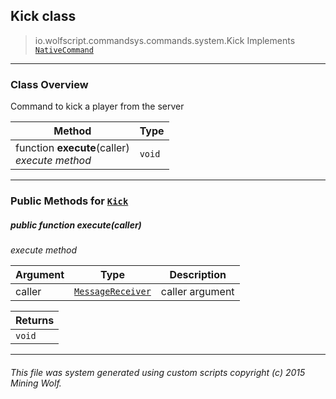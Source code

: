 ## Kick __class__

>io.wolfscript.commandsys.commands.system.Kick
>Implements [`NativeCommand`](../../NativeCommand.md)

---

### Class Overview

Command to kick a player from the server

Method | Type   
--- | :--- 
 function __execute__(caller) <br> _execute method_ | `void`



---


### Public Methods for [`Kick`](Kick.md)

##### <a id='execute'></a>public  function __execute__(caller)

_execute method_

Argument | Type | Description  
--- | --- | --- 
caller | [`MessageReceiver`](../../../chat/MessageReceiver.md) | caller argument

Returns | 
--- | 
`void` |


---


###### This file was system generated using custom scripts copyright (c) 2015 Mining Wolf.
	

